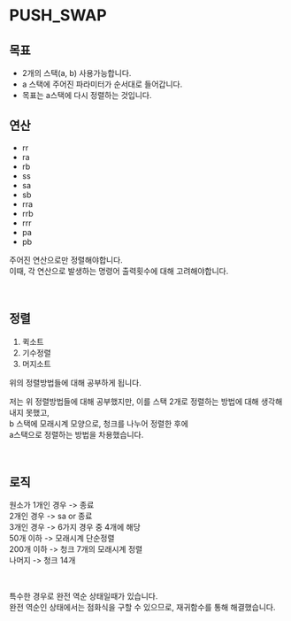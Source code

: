 # PUSH_SWAP

## 목표

- 2개의 스택(a, b) 사용가능합니다.
- a 스택에 주어진 파라미터가 순서대로 들어갑니다.
- 목표는 a스택에 다시 정렬하는 것입니다.

## 연산

- rr
- ra
- rb
- ss
- sa
- sb
- rra
- rrb
- rrr
- pa
- pb

주어진 연산으로만 정렬해야합니다.  
이때, 각 연산으로 발생하는 명령어 출력횟수에 대해 고려해야합니다.  


<br>

## 정렬

1. 퀵소트
2. 기수정렬
3. 머지소트

위의 정렬방법들에 대해 공부하게 됩니다.  

저는 위 정렬방법들에 대해 공부했지만, 이를 스택 2개로 정렬하는 방법에 대해 생각해내지 못했고,  
b 스택에 모래시계 모양으로, 청크를 나누어 정렬한 후에  
a스택으로 정렬하는 방법을 차용했습니다.  

<br>

## 로직

원소가 1개인 경우 -> 종료  
2개인 경우 -> sa or 종료  
3개인 경우 -> 6가지 경우 중 4개에 해당  
50개 이하 -> 모래시계 단순정렬  
200개 이하 -> 청크 7개의 모래시계 정렬  
나머지 -> 청크 14개  

<br>

특수한 경우로 완전 역순 상태일때가 있습니다.  
완전 역순인 상태에서는 점화식을 구할 수 있으므로, 재귀함수를 통해 해결했습니다.  

<br>
